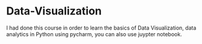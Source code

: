 # Data-Visualization
I had done this course in order to learn the basics of Data Visualization, data analytics in Python using pycharm, you can also use juypter notebook.
